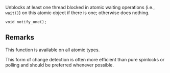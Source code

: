 Unblocks at least one thread blocked in atomic waiting operations (i.e., `wait()`) on this  atomic object if there is one; otherwise does nothing.

```nvgt
void notify_one();
```

## Remarks

This function is available on all atomic types.

This form of change detection is often more efficient than pure spinlocks or polling and should be preferred whenever possible.
